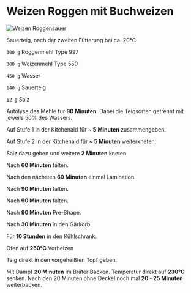 # Weizen Roggen mit Buchweizen

![Weizen Roggensauer](WeizenRoggensauer.jpg)

Sauerteig, nach der zweiten Fütterung bei ca. 20°C

`300 g` Roggenmehl Type 997

`300 g` Weizenmehl Type 550

`450 g` Wasser

`140 g` Sauerteig

`12 g` Salz

Autolyse des Mehle für **90 Minuten**.
Dabei die Teigsorten getrennt mit jeweils 50% des Wassers.

Auf Stufe 1 in der Kitchenaid für **~ 5 Minuten** zusammengeben.

Auf Stufe 2 in der Kitchenaid für **~ 5 Minuten** weiterkneten.

Salz dazu geben und weitere **2 Minuten** kneten

Nach **60 Minuten** falten.

Nach den nächsten **60 Minuten** einmal Lamination.

Nach **90 Minuten** falten.

Nach **90 Minuten** falten.

Nach **90 Minuten** Pre-Shape.

Nach **30 Minuten** in den Gärkorb.

Für **10 Stunden** in den Kühlschrank.

Ofen auf **250°C** Vorheizen

Teig direkt in den vorgeheißten Topf geben.

Mit Dampf **20 Minuten** im Bräter Backen. Temperatur direkt auf **230°C** senken. Nach den 20 Minuten ohne Deckel noch mal **20 - 25 Minuten** weiterbacken.
